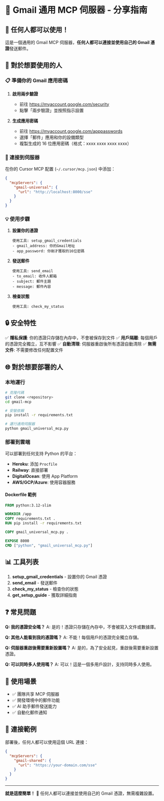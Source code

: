 # 📧 Gmail 通用 MCP 伺服器 - 分享指南

## 🌟 任何人都可以使用！

這是一個通用的 Gmail MCP 伺服器，**任何人都可以連接並使用自己的 Gmail 憑證**發送郵件。

## 🚀 對於想要使用的人

### 📋 準備你的 Gmail 應用密碼

1. **啟用兩步驗證**
   - 前往 https://myaccount.google.com/security
   - 點擊「兩步驗證」並按照指示設置

2. **生成應用密碼**
   - 前往 https://myaccount.google.com/apppasswords
   - 選擇「郵件」應用和你的設備類型
   - 複製生成的 16 位應用密碼（格式：xxxx xxxx xxxx xxxx）

### 🔌 連接到伺服器

在你的 Cursor MCP 配置 (`~/.cursor/mcp.json`) 中添加：

```json
{
  "mcpServers": {
    "gmail-universal": {
      "url": "http://localhost:8000/sse"
    }
  }
}
```

### 💡 使用步驟

1. **設置你的憑證**
   ```
   使用工具: setup_gmail_credentials
   - gmail_address: 你的Gmail地址
   - app_password: 你剛才獲取的16位密碼
   ```

2. **發送郵件**
   ```
   使用工具: send_email
   - to_email: 收件人郵箱
   - subject: 郵件主題
   - message: 郵件內容
   ```

3. **檢查狀態**
   ```
   使用工具: check_my_status
   ```

## 🔒 安全特性

✅ **隱私保護**: 你的憑證只存儲在內存中，不會被保存到文件
✅ **用戶隔離**: 每個用戶的憑證完全獨立，互不影響
✅ **自動清理**: 伺服器重啟後所有憑證自動清除
✅ **無需文件**: 不需要修改任何配置文件

## 🌐 對於想要部署的人

### 本地運行

```bash
# 克隆代碼
git clone <repository>
cd gmail-mcp

# 安裝依賴
pip install -r requirements.txt

# 運行通用伺服器
python gmail_universal_mcp.py
```

### 部署到雲端

可以部署到任何支持 Python 的平台：

- **Heroku**: 添加 `Procfile`
- **Railway**: 直接部署
- **DigitalOcean**: 使用 App Platform
- **AWS/GCP/Azure**: 使用容器服務

#### Dockerfile 範例

```dockerfile
FROM python:3.12-slim

WORKDIR /app
COPY requirements.txt .
RUN pip install -r requirements.txt

COPY gmail_universal_mcp.py .

EXPOSE 8000
CMD ["python", "gmail_universal_mcp.py"]
```

## 📊 工具列表

1. **setup_gmail_credentials** - 設置你的 Gmail 憑證
2. **send_email** - 發送郵件
3. **check_my_status** - 檢查你的狀態
4. **get_setup_guide** - 獲取詳細指南

## ❓ 常見問題

**Q: 我的憑證安全嗎？**
A: 是的！憑證只存儲在內存中，不會被寫入文件或數據庫。

**Q: 其他人能看到我的憑證嗎？**
A: 不能！每個用戶的憑證完全獨立存儲。

**Q: 伺服器重啟後需要重新設置嗎？**
A: 是的，為了安全起見，重啟後需要重新設置憑證。

**Q: 可以同時多人使用嗎？**
A: 可以！這是一個多用戶設計，支持同時多人使用。

## 🎯 使用場景

- ✅ 團隊共享 MCP 伺服器
- ✅ 開發環境中的郵件功能
- ✅ AI 助手郵件發送能力
- ✅ 自動化郵件通知

## 🔗 連接範例

部署後，任何人都可以使用這個 URL 連接：

```json
{
  "mcpServers": {
    "gmail-shared": {
      "url": "https://your-domain.com/sse"
    }
  }
}
```

---

**就是這麼簡單！** 🚀 任何人都可以連接並使用自己的 Gmail 憑證，無需複雜設置。 
